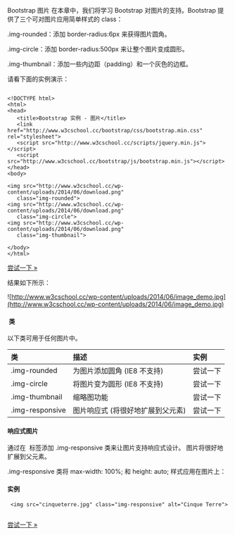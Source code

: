 Bootstrap 图片
 在本章中，我们将学习 Bootstrap 对图片的支持。Bootstrap 提供了三个可对图片应用简单样式的 class：

 

.img-rounded：添加 border-radius:6px 来获得图片圆角。
 
.img-circle：添加 border-radius:500px 来让整个图片变成圆形。
 
.img-thumbnail：添加一些内边距（padding）和一个灰色的边框。
 
请看下面的实例演示：

 
```

<!DOCTYPE html>
<html>
<head>
   <title>Bootstrap 实例 - 图片</title>
   <link href="http://www.w3cschool.cc/bootstrap/css/bootstrap.min.css" rel="stylesheet">
   <script src="http://www.w3cschool.cc/scripts/jquery.min.js"></script>
   <script src="http://www.w3cschool.cc/bootstrap/js/bootstrap.min.js"></script>
</head>
<body>

<img src="http://www.w3cschool.cc/wp-content/uploads/2014/06/download.png" 
   class="img-rounded">
<img src="http://www.w3cschool.cc/wp-content/uploads/2014/06/download.png" 
   class="img-circle">
<img src="http://www.w3cschool.cc/wp-content/uploads/2014/06/download.png" 
   class="img-thumbnail">

</body>
</html>

```
 [尝试一下 »](http://www.w3cschool.cc/try/tryit.php?filename=bootstrap3-image)

 结果如下所示：

  ![http://www.w3cschool.cc/wp-content/uploads/2014/06/image_demo.jpg](http://www.w3cschool.cc/wp-content/uploads/2014/06/image_demo.jpg)


 
#### <img> 类

 以下类可用于任何图片中。

 

|类|描述|实例|
|:--|:--|:--|
|.img-rounded|为图片添加圆角 (IE8 不支持)|尝试一下|
|.img-circle|将图片变为圆形 (IE8 不支持)|尝试一下|
|.img-thumbnail|缩略图功能|尝试一下|
|.img-responsive|图片响应式 (将很好地扩展到父元素)|尝试一下|


#### 响应式图片

  通过在 <img> 标签添加 .img-responsive 类来让图片支持响应式设计。 图片将很好地扩展到父元素。

  .img-responsive 类将 max-width: 100%; 和 height: auto; 样式应用在图片上：

  
#### 实例

 
```
 <img src="cinqueterre.jpg" class="img-responsive" alt="Cinque Terre"> 


```
 

[尝试一下 »](http://www.w3cschool.cc/try/try2.php?filename=trybs_ref_img-responsive) 

 

